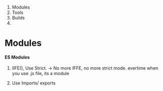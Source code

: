 1. Modules
2. Tools
3. Builds
4.

# Modules

#### ES Modules

1. IIFE(), Use Strict. -> No more IFFE, no more strict mode. evertime when you
	use .js file, its a module

2. Use Imports/ exports
